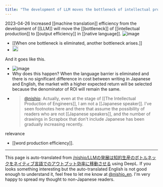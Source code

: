```yaml
---
title: "The development of LLM moves the bottleneck of intellectual production to output efficiency in the native language."
---
```


2023-04-26
Increased [[machine translation]] efficiency from the development of [[LLM]] will move the [[bottleneck]] of [[intellectual production]] to [[output efficiency]] in [[native language]].
![image](https://gyazo.com/a043e1a0199c88da625f15d44658f68c/thumb/1000)

- [[When one bottleneck is eliminated, another bottleneck arises.]]
- <img src='https://scrapbox.io/api/pages/nishio-en/あるボトルネックが解消されると別のボトルネックが発生する/icon' alt='あるボトルネックが解消されると別のボトルネックが発生する.icon' height="19.5"/>

And it goes like this.
- ![image](https://gyazo.com/b6b20baedcee5c670ed4449422a796d9/thumb/1000)
- Why does this happen? When the language barrier is eliminated and there is no significant difference in cost between writing in Japanese and English, the market with a higher expected return will be selected because the denominator of ROI will remain the same.
- > [@nishio](https://twitter.com/nishio/status/1651081835714326528): Actually, even at the stage of [[The Intellectual Production of Engineers]], I am not a [[Japanese speaker]]. I've seen footnotes here and there that assume the possibility of readers who are not [[Japanese speakers]], and the number of drawings in Scrapbox that don't include Japanese has been gradually increasing recently.

relevance
- [[word production efficiency]].

---
This page is auto-translated from [/nishio/LLMの発展は知的生産のボトルネックをネイティブ言語でのアウトプット効率に移動させる](https://scrapbox.io/nishio/LLMの発展は知的生産のボトルネックをネイティブ言語でのアウトプット効率に移動させる) using DeepL. If you looks something interesting but the auto-translated English is not good enough to understand it, feel free to let me know at [@nishio_en](https://twitter.com/nishio_en). I'm very happy to spread my thought to non-Japanese readers.